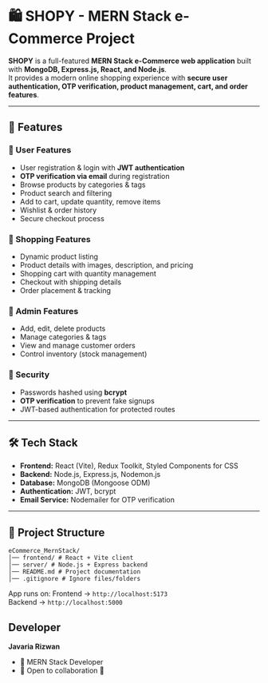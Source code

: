# 🛍️ SHOPY - MERN Stack e-Commerce Project

**SHOPY** is a full-featured **MERN Stack e-Commerce web application** built with **MongoDB, Express.js, React, and Node.js**.  
It provides a modern online shopping experience with **secure user authentication, OTP verification, product management, cart, and order features**.

---

## 🚀 Features

### 👤 User Features
- User registration & login with **JWT authentication**
- **OTP verification via email** during registration
- Browse products by categories & tags
- Product search and filtering
- Add to cart, update quantity, remove items
- Wishlist & order history
- Secure checkout process

### 🛒 Shopping Features
- Dynamic product listing
- Product details with images, description, and pricing
- Shopping cart with quantity management
- Checkout with shipping details
- Order placement & tracking

### 🔑 Admin Features
- Add, edit, delete products
- Manage categories & tags
- View and manage customer orders
- Control inventory (stock management)

### 🔐 Security
- Passwords hashed using **bcrypt**
- **OTP verification** to prevent fake signups
- JWT-based authentication for protected routes

---

## 🛠️ Tech Stack

- **Frontend:** React (Vite), Redux Toolkit, Styled Components for CSS
- **Backend:** Node.js, Express.js, Nodemon.js
- **Database:** MongoDB (Mongoose ODM)
- **Authentication:** JWT, bcrypt
- **Email Service:** Nodemailer for OTP verification

---

## 📂 Project Structure

```
eCommerce_MernStack/
│── frontend/ # React + Vite client
│── server/ # Node.js + Express backend
│── README.md # Project documentation
│── .gitignore # Ignore files/folders
```
App runs on:
Frontend → `http://localhost:5173`  
Backend → `http://localhost:5000`  


## Developer

 **Javaria Rizwan**
 
- 📌 MERN Stack Developer
- 📌 Open to collaboration 🚀
